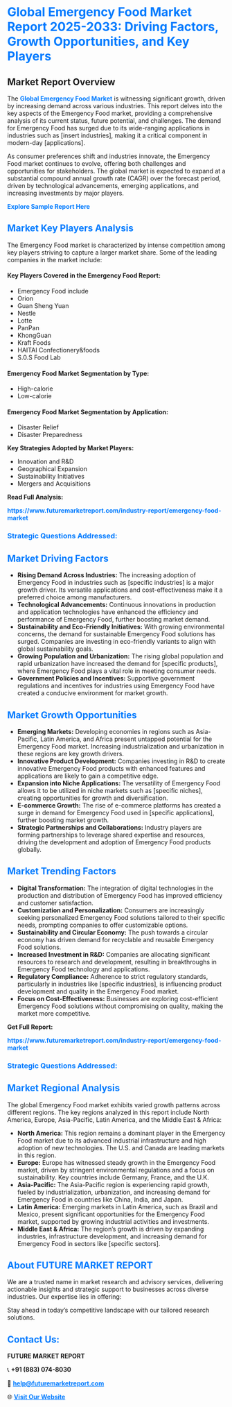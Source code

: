 <h1 style="color: #007BFF;">Global Emergency Food Market Report 2025-2033: Driving Factors, Growth Opportunities, and Key Players</h1>

<section id="overview">
<h2>Market Report Overview</h2>
<p>The <a href="https://www.futuremarketreport.com/industry-report/emergency-food-market" style="color: #007BFF; text-decoration: none;"><strong>Global Emergency Food Market</strong></a> is witnessing significant growth, driven by increasing demand across various industries. This report delves into the key aspects of the Emergency Food market, providing a comprehensive analysis of its current status, future potential, and challenges. The demand for Emergency Food has surged due to its wide-ranging applications in industries such as [insert industries], making it a critical component in modern-day [applications].</p>
<p>As consumer preferences shift and industries innovate, the Emergency Food market continues to evolve, offering both challenges and opportunities for stakeholders. The global market is expected to expand at a substantial compound annual growth rate (CAGR) over the forecast period, driven by technological advancements, emerging applications, and increasing investments by major players.</p>
</section>

<section id="overview">
<p><a href="https://www.futuremarketreport.com/request-sample/reportId=98562" style="color: #007BFF; text-decoration: none;"><strong>Explore Sample Report Here</strong></a></p>
</section>

<section id="key-players">
<h2 style="color: #007BFF;">Market Key Players Analysis</h2>
<p>The Emergency Food market is characterized by intense competition among key players striving to capture a larger market share. Some of the leading companies in the market include:</p>
<h4>Key Players Covered in the Emergency Food Report:</h4>
<ul><li>Emergency Food include</li><li>Orion</li><li>Guan Sheng Yuan</li><li>Nestle</li><li>Lotte</li><li>PanPan</li><li>KhongGuan</li><li>Kraft Foods</li><li>HAITAI Confectionery&amp;foods</li><li>S.0.S Food Lab</li></ul>
<h4>Emergency Food Market Segmentation by Type:</h4>
<ul><li>High-calorie</li><li>Low-calorie</li></ul>

<h4>Emergency Food Market Segmentation by Application:</h4>
<ul><li>Disaster Relief</li><li>Disaster Preparedness</li></ul>
<p><strong>Key Strategies Adopted by Market Players:</strong></p>
<ul>
<li>Innovation and R&D</li>
<li>Geographical Expansion</li>
<li>Sustainability Initiatives</li>
<li>Mergers and Acquisitions</li>
</ul>
</section>

<section>
<p><strong>Read Full Analysis: </strong></p><a href="https://www.futuremarketreport.com/industry-report/emergency-food-market" style="color: #007BFF; text-decoration: none;"><strong>https://www.futuremarketreport.com/industry-report/emergency-food-market</strong></a>
<h3 style="color: #007BFF;">Strategic Questions Addressed:</h3>
</section>

<section id="driving-factors">
<h2 style="color: #007BFF;">Market Driving Factors</h2>
<ul>
<li><strong>Rising Demand Across Industries:</strong> The increasing adoption of Emergency Food in industries such as [specific industries] is a major growth driver. Its versatile applications and cost-effectiveness make it a preferred choice among manufacturers.</li>
<li><strong>Technological Advancements:</strong> Continuous innovations in production and application technologies have enhanced the efficiency and performance of Emergency Food, further boosting market demand.</li>
<li><strong>Sustainability and Eco-Friendly Initiatives:</strong> With growing environmental concerns, the demand for sustainable Emergency Food solutions has surged. Companies are investing in eco-friendly variants to align with global sustainability goals.</li>
<li><strong>Growing Population and Urbanization:</strong> The rising global population and rapid urbanization have increased the demand for [specific products], where Emergency Food plays a vital role in meeting consumer needs.</li>
<li><strong>Government Policies and Incentives:</strong> Supportive government regulations and incentives for industries using Emergency Food have created a conducive environment for market growth.</li>
</ul>
</section>

<section id="growth-opportunities">
<h2 style="color: #007BFF;">Market Growth Opportunities</h2>
<ul>
<li><strong>Emerging Markets:</strong> Developing economies in regions such as Asia-Pacific, Latin America, and Africa present untapped potential for the Emergency Food market. Increasing industrialization and urbanization in these regions are key growth drivers.</li>
<li><strong>Innovative Product Development:</strong> Companies investing in R&D to create innovative Emergency Food products with enhanced features and applications are likely to gain a competitive edge.</li>
<li><strong>Expansion into Niche Applications:</strong> The versatility of Emergency Food allows it to be utilized in niche markets such as [specific niches], creating opportunities for growth and diversification.</li>
<li><strong>E-commerce Growth:</strong> The rise of e-commerce platforms has created a surge in demand for Emergency Food used in [specific applications], further boosting market growth.</li>
<li><strong>Strategic Partnerships and Collaborations:</strong> Industry players are forming partnerships to leverage shared expertise and resources, driving the development and adoption of Emergency Food products globally.</li>
</ul>
</section>

<section id="trending-factors">
<h2 style="color: #007BFF;">Market Trending Factors</h2>
<ul>
<li><strong>Digital Transformation:</strong> The integration of digital technologies in the production and distribution of Emergency Food has improved efficiency and customer satisfaction.</li>
<li><strong>Customization and Personalization:</strong> Consumers are increasingly seeking personalized Emergency Food solutions tailored to their specific needs, prompting companies to offer customizable options.</li>
<li><strong>Sustainability and Circular Economy:</strong> The push towards a circular economy has driven demand for recyclable and reusable Emergency Food solutions.</li>
<li><strong>Increased Investment in R&D:</strong> Companies are allocating significant resources to research and development, resulting in breakthroughs in Emergency Food technology and applications.</li>
<li><strong>Regulatory Compliance:</strong> Adherence to strict regulatory standards, particularly in industries like [specific industries], is influencing product development and quality in the Emergency Food market.</li>
<li><strong>Focus on Cost-Effectiveness:</strong> Businesses are exploring cost-efficient Emergency Food solutions without compromising on quality, making the market more competitive.</li>
</ul>
</section>

<section>
<p><strong>Get Full Report: </strong></p><a href="https://www.futuremarketreport.com/industry-report/emergency-food-market" style="color: #007BFF; text-decoration: none;"><strong>https://www.futuremarketreport.com/industry-report/emergency-food-market</strong></a>
<h3 style="color: #007BFF;">Strategic Questions Addressed:</h3>
</section>


<section id="regional-analysis">
<h2 style="color: #007BFF;">Market Regional Analysis</h2>
<p>The global Emergency Food market exhibits varied growth patterns across different regions. The key regions analyzed in this report include North America, Europe, Asia-Pacific, Latin America, and the Middle East & Africa:</p>
<ul>
<li><strong>North America:</strong> This region remains a dominant player in the Emergency Food market due to its advanced industrial infrastructure and high adoption of new technologies. The U.S. and Canada are leading markets in this region.</li>
<li><strong>Europe:</strong> Europe has witnessed steady growth in the Emergency Food market, driven by stringent environmental regulations and a focus on sustainability. Key countries include Germany, France, and the U.K.</li>
<li><strong>Asia-Pacific:</strong> The Asia-Pacific region is experiencing rapid growth, fueled by industrialization, urbanization, and increasing demand for Emergency Food in countries like China, India, and Japan.</li>
<li><strong>Latin America:</strong> Emerging markets in Latin America, such as Brazil and Mexico, present significant opportunities for the Emergency Food market, supported by growing industrial activities and investments.</li>
<li><strong>Middle East & Africa:</strong> The region’s growth is driven by expanding industries, infrastructure development, and increasing demand for Emergency Food in sectors like [specific sectors].</li>
</ul>
</section>

<footer>
<h2 style="color: #007BFF;">About FUTURE MARKET REPORT</h2>
<p>We are a trusted name in market research and advisory services, delivering actionable insights and strategic support to businesses across diverse industries. Our expertise lies in offering:</p>

<p>Stay ahead in today’s competitive landscape with our tailored research solutions.</p>

<h2 style="color: #007BFF;">Contact Us:</h2>
<p><strong>FUTURE MARKET REPORT</strong></p>
<p>📞 <strong>+91 (883) 074-8030</strong></p>
<p>📧 <strong><a href="mailto:help@futuremarketreport.com" style="color: #007BFF;">help@futuremarketreport.com</a></strong></p>
<p>🌐 <strong><a href="https://www.futuremarketreport.com/" style="color: #007BFF;">Visit Our Website</a></strong></p>
</footer>